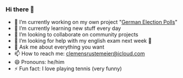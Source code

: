 ### Hi there 👋

- 🔭 I’m currently working on my own project "[German Election Polls](../../../german-election-polls)"
- 🌱 I’m currently learning new stuff every day
- 👯 I’m looking to collaborate on community projects
- 🤔 I’m looking for help with my english exam next week 😬
- 💬 Ask me about everything you want
- 📫 How to reach me: clemensrustemeier@icloud.com
- 😄 Pronouns: he/him
- ⚡ Fun fact: I love playing tennis (very funny)

